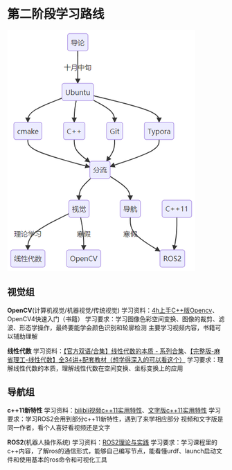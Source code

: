 # 第二阶段学习路线


![image-20250721165132093](images/image-20250721165132093.png)

## 视觉组

**OpenCV**(计算机视觉/机器视觉/传统视觉)
学习资料：[4h上手C++版Opencv](https://www.bilibili.com/video/BV11A411T7rL)、OpenCV4快速入门（书籍）
学习要求：学习图像色彩空间变换、图像的裁剪、滤波、形态学操作，最终要能学会颜色识别和轮廓检测
主要学习视频内容，书籍可以辅助理解



**线性代数**
学习资料：[【官方双语/合集】线性代数的本质 - 系列合集](https://www.bilibili.com/video/BV1ys411472E)、[【完整版-麻省理工-线性代数】全34讲+配套教材（想学得深入的可以看这个）](https://www.bilibili.com/video/BV1ix411f7Yp)
学习要求：理解线性代数的本质，理解线性代数在空间变换、坐标变换上的应用

## 导航组



**c++11新特性**
学习资料：[bilibli视频](https://www.bilibili.com/video/BV1bX4y1G7ks)[c++11实用特性](https://www.bilibili.com/video/BV1bX4y1G7ks)、[文字版c++11实用特性](https://subingwen.cn/cplusplus/)
学习要求：学习ROS2会用到部分c++11新特性，遇到了来学相应部分
视频和文字版是同一作者，看个人喜好看视频还是文字



**ROS2**(机器⼈操作系统)
学习资料：[ROS2理论与实践](https://www.bilibili.com/video/BV1VB4y137ys)
学习要求：学习课程里的c++内容，了解ros的通信形式，能够自己编写节点，能看懂urdf、launch启动文件和使用基本的ros命令和可视化工具